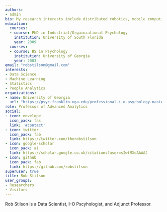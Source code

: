 ```yaml
---
authors:
- admin
bio: My research interests include distributed robotics, mobile computing and programmable matter.
education:
  courses:
  - course: PhD in Industrial/Orgainzational Psychology
    institution: University of South Florida
    year: 2009
  courses:
  - course: BS in Psychology
    institution: University of Georgia
    year: 2003
email: "robstilson@gmail.com"
interests:
- Data Science
- Machine Learning
- Statistics
- People Analytics
organizations:
- name: University of Georgia
  url: "https://psyc.franklin.uga.edu/professional-i-o-psychology-masters-program?gclid=Cj0KCQjwsuP5BRCoARIsAPtX_wGyHK5YXEmbLeW7pQXnbRlgNEVnjiPBSc68UXY_WsDlNucMIG6UIQQaAnhuEALw_wcB"
role: Professor of Advanced Analytics
social:
- icon: envelope
  icon_pack: fas
  link: '#contact'
- icon: twitter
  icon_pack: fab
  link: https://twitter.com/therobstilson
- icon: google-scholar
  icon_pack: ai
  link: https://scholar.google.co.uk/citations?user=sIwtMXoAAAAJ
- icon: github
  icon_pack: fab
  link: https://github.com/robstilson
superuser: true
title: Rob Stilson
user_groups:
- Researchers
- Visitors
---
```


Rob Stilson is a Data Scientist, I-O Pscyhologist, and Adjunct Professor.
